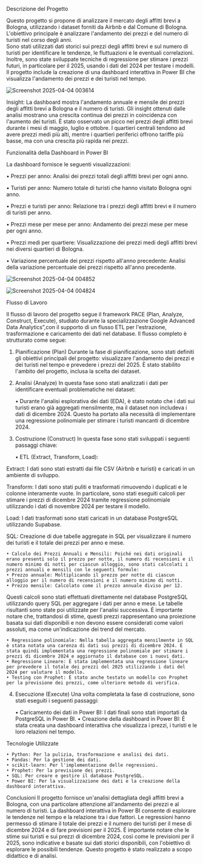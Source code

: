 Descrizione del Progetto

Questo progetto si propone di analizzare il mercato degli affitti brevi a Bologna, utilizzando i dataset forniti da Airbnb e dal Comune di Bologna. L'obiettivo principale è analizzare l'andamento dei prezzi e del numero di turisti nel corso degli anni.  
Sono stati utilizzati dati storici sui prezzi degli affitti brevi e sul numero di turisti per identificare le tendenze, le fluttuazioni e le eventuali correlazioni. Inoltre, sono state sviluppate tecniche di regressione per stimare i prezzi futuri, in particolare per il 2025, usando i dati del 2024 per testare i modelli.
Il progetto include la creazione di una dashboard interattiva in Power BI che visualizza l'andamento dei prezzi e dei turisti nel tempo.

![Screenshot 2025-04-04 003614](https://github.com/user-attachments/assets/5fd06c62-c5bb-4287-8767-cb30b31604ee)


Insight:
La dashboard mostra l'andamento annuale e mensile dei prezzi degli affitti brevi a Bologna e il numero di turisti. Gli insight ottenuti dalle analisi mostrano una crescita continua dei prezzi in coincidenza con l'aumento dei turisti.
È stato osservato un picco nei prezzi degli affitti brevi durante i mesi di maggio, luglio e ottobre.
I quartieri centrali tendono ad avere prezzi medi più alti, mentre i quartieri periferici offrono tariffe più basse, ma con una crescita più rapida nei prezzi.


 Funzionalità della Dashboard in Power BI

La dashboard fornisce le seguenti visualizzazioni:

 • Prezzi per anno: Analisi dei prezzi totali degli affitti brevi per ogni anno. 
 
 • Turisti per anno: Numero totale di turisti che hanno visitato Bologna ogni anno.

  • Prezzi e turisti per anno: Relazione tra i prezzi degli affitti brevi e il numero di turisti per anno.

  • Prezzi mese per mese per anno: Andamento dei prezzi mese per mese per ogni anno.
 
 • Prezzi medi per quartiere: Visualizzazione dei prezzi medi degli affitti brevi nei diversi quartieri di Bologna.

 • Variazione percentuale dei prezzi rispetto all'anno precedente: Analisi della variazione percentuale dei prezzi rispetto all'anno precedente.

![Screenshot 2025-04-04 004852](https://github.com/user-attachments/assets/9d3e478b-55d3-4c17-a4e2-3fb322ab68da)


![Screenshot 2025-04-04 004824](https://github.com/user-attachments/assets/16f545cf-de41-4b45-9556-b03664a0f3c7)


Flusso di Lavoro

Il flusso di lavoro del progetto segue il framework PACE (Plan, Analyze, Construct, Execute), studiato durante la specializzazione Google Advanced Data Analytics”,con il supporto di un flusso ETL per l'estrazione, trasformazione e caricamento dei dati nel database. Il flusso completo è strutturato come segue:

1. Pianificazione (Plan)
Durante la fase di pianificazione, sono stati definiti gli obiettivi principali del progetto: visualizzare l'andamento dei prezzi e dei turisti nel tempo e prevedere i prezzi del 2025. È stato stabilito l'ambito del progetto, inclusa la scelta dei dataset.

2. Analisi (Analyze)
In questa fase sono stati analizzati i dati per identificare eventuali problematiche nei dataset:
   
   • Durante l'analisi esplorativa dei dati (EDA), è stato notato che i dati sui turisti erano già aggregati mensilmente, ma il dataset non includeva i dati di dicembre 2024. Questo ha portato alla necessità di implementare una regressione polinomiale per stimare i turisti mancanti di dicembre 2024.

3. Costruzione (Construct)
In questa fase sono stati sviluppati i seguenti passaggi chiave:

    • ETL (Extract, Transform, Load):

Extract: I dati sono stati estratti dai file CSV (Airbnb e turisti) e caricati in un ambiente di sviluppo.

Transform: I dati sono stati puliti e trasformati rimuovendo i duplicati e le colonne interamente vuote. In particolare, sono stati eseguiti calcoli per stimare i prezzi di dicembre 2024 tramite regressione polinomiale utilizzando i dati di novembre 2024 per testare il modello.

Load: I dati trasformati sono stati caricati in un database PostgreSQL utilizzando Supabase.

SQL: Creazione di due tabelle aggregate in SQL per visualizzare il numero dei turisti e il totale dei prezzi per anno e mese.

    • Calcolo dei Prezzi Annuali e Mensili: Poiché nei dati originali erano presenti solo il prezzo per notte, il numero di recensioni e il numero minimo di notti per ciascun alloggio, sono stati calcolati i prezzi annuali e mensili con le seguenti formule:
    • Prezzo annuale: Moltiplicando il prezzo per notte di ciascun alloggio per il numero di recensioni e il numero minimo di notti.
    • Prezzo mensile: Calcolato come il prezzo annuale diviso per 12.

Questi calcoli sono stati effettuati direttamente nel database PostgreSQL utilizzando query SQL per aggregare i dati per anno e mese. Le tabelle risultanti sono state poi utilizzate per l'analisi successiva. È importante notare che, trattandosi di stime, questi prezzi rappresentano una proiezione basata sui dati disponibili e non devono essere considerati come valori assoluti, ma come un'indicazione dei trend del mercato.
          
    • Regressione polinomiale: Nella tabella aggregata mensilmente in SQL è stata notata una carenza di dati sui prezzi di dicembre 2024. È stata quindi implementata una regressione polinomiale per stimare i prezzi di dicembre 2024 e aggiornato il database con i nuovi dati.
    • Regressione Lineare: È stata implementata una regressione lineare per prevedere il totale dei prezzi del 2025 utilizzando i dati del 2024 per valutare il modello.
    • Testing con Prophet: È stato anche testato un modello con Prophet per la previsione dei prezzi, come ulteriore metodo di verifica.

4. Esecuzione (Execute)
Una volta completata la fase di costruzione, sono stati eseguiti i seguenti passaggi:

    • Caricamento dei dati in Power BI: I dati finali sono stati importati da PostgreSQL in Power BI.
    • Creazione della dashboard in Power BI: È stata creata una dashboard interattiva che visualizza i prezzi, i turisti e le loro relazioni nel tempo.

Tecnologie Utilizzate

    • Python: Per la pulizia, trasformazione e analisi dei dati.
    • Pandas: Per la gestione dei dati.
    • scikit-learn: Per l'implementazione delle regressioni.
    • Prophet: Per la previsione dei prezzi.
    • SQL: Per creare e gestire il database PostgreSQL.
    • Power BI: Per la visualizzazione dei dati e la creazione della dashboard interattiva.

Conclusioni
Il progetto fornisce un'analisi dettagliata degli affitti brevi a Bologna, con una particolare attenzione all'andamento dei prezzi e al numero di turisti. La dashboard interattiva in Power BI consente di esplorare le tendenze nel tempo e la relazione tra i due fattori. Le regressioni hanno permesso di stimare il totale dei prezzi e il numero dei turisti per il mese di dicembre 2024 e di fare previsioni per il 2025. È importante notare che le stime sui turisti e sui prezzi di dicembre 2024, così come le previsioni per il 2025, sono indicative e basate sui dati storici disponibili, con l'obiettivo di esplorare le possibili tendenze. Questo progetto è stato realizzato a scopo didattico e di analisi.
